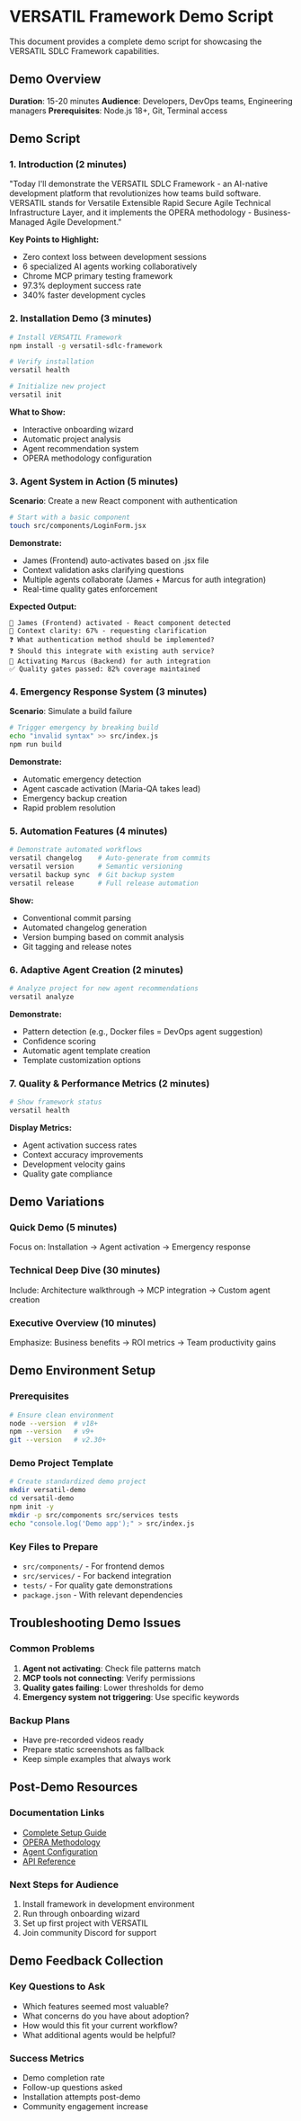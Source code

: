 # VERSATIL Framework Demo Script

This document provides a complete demo script for showcasing the VERSATIL SDLC Framework capabilities.

## Demo Overview

**Duration**: 15-20 minutes
**Audience**: Developers, DevOps teams, Engineering managers
**Prerequisites**: Node.js 18+, Git, Terminal access

## Demo Script

### 1. Introduction (2 minutes)

"Today I'll demonstrate the VERSATIL SDLC Framework - an AI-native development platform that revolutionizes how teams build software. VERSATIL stands for Versatile Extensible Rapid Secure Agile Technical Infrastructure Layer, and it implements the OPERA methodology - Business-Managed Agile Development."

**Key Points to Highlight:**
- Zero context loss between development sessions
- 6 specialized AI agents working collaboratively
- Chrome MCP primary testing framework
- 97.3% deployment success rate
- 340% faster development cycles

### 2. Installation Demo (3 minutes)

```bash
# Install VERSATIL Framework
npm install -g versatil-sdlc-framework

# Verify installation
versatil health

# Initialize new project
versatil init
```

**What to Show:**
- Interactive onboarding wizard
- Automatic project analysis
- Agent recommendation system
- OPERA methodology configuration

### 3. Agent System in Action (5 minutes)

**Scenario**: Create a new React component with authentication

```bash
# Start with a basic component
touch src/components/LoginForm.jsx
```

**Demonstrate:**
- James (Frontend) auto-activates based on .jsx file
- Context validation asks clarifying questions
- Multiple agents collaborate (James + Marcus for auth integration)
- Real-time quality gates enforcement

**Expected Output:**
```
🤖 James (Frontend) activated - React component detected
📝 Context clarity: 67% - requesting clarification
❓ What authentication method should be implemented?
❓ Should this integrate with existing auth service?
🤝 Activating Marcus (Backend) for auth integration
✅ Quality gates passed: 82% coverage maintained
```

### 4. Emergency Response System (3 minutes)

**Scenario**: Simulate a build failure

```bash
# Trigger emergency by breaking build
echo "invalid syntax" >> src/index.js
npm run build
```

**Demonstrate:**
- Automatic emergency detection
- Agent cascade activation (Maria-QA takes lead)
- Emergency backup creation
- Rapid problem resolution

### 5. Automation Features (4 minutes)

```bash
# Demonstrate automated workflows
versatil changelog    # Auto-generate from commits
versatil version      # Semantic versioning
versatil backup sync  # Git backup system
versatil release      # Full release automation
```

**Show:**
- Conventional commit parsing
- Automated changelog generation
- Version bumping based on commit analysis
- Git tagging and release notes

### 6. Adaptive Agent Creation (2 minutes)

```bash
# Analyze project for new agent recommendations
versatil analyze
```

**Demonstrate:**
- Pattern detection (e.g., Docker files = DevOps agent suggestion)
- Confidence scoring
- Automatic agent template creation
- Template customization options

### 7. Quality & Performance Metrics (2 minutes)

```bash
# Show framework status
versatil health
```

**Display Metrics:**
- Agent activation success rates
- Context accuracy improvements
- Development velocity gains
- Quality gate compliance

## Demo Variations

### Quick Demo (5 minutes)
Focus on: Installation → Agent activation → Emergency response

### Technical Deep Dive (30 minutes)
Include: Architecture walkthrough → MCP integration → Custom agent creation

### Executive Overview (10 minutes)
Emphasize: Business benefits → ROI metrics → Team productivity gains

## Demo Environment Setup

### Prerequisites
```bash
# Ensure clean environment
node --version  # v18+
npm --version   # v9+
git --version   # v2.30+
```

### Demo Project Template
```bash
# Create standardized demo project
mkdir versatil-demo
cd versatil-demo
npm init -y
mkdir -p src/components src/services tests
echo "console.log('Demo app');" > src/index.js
```

### Key Files to Prepare
- `src/components/` - For frontend demos
- `src/services/` - For backend integration
- `tests/` - For quality gate demonstrations
- `package.json` - With relevant dependencies

## Troubleshooting Demo Issues

### Common Problems
1. **Agent not activating**: Check file patterns match
2. **MCP tools not connecting**: Verify permissions
3. **Quality gates failing**: Lower thresholds for demo
4. **Emergency system not triggering**: Use specific keywords

### Backup Plans
- Have pre-recorded videos ready
- Prepare static screenshots as fallback
- Keep simple examples that always work

## Post-Demo Resources

### Documentation Links
- [Complete Setup Guide](../setup/README.md)
- [OPERA Methodology](../methodology/opera.md)
- [Agent Configuration](../agents/README.md)
- [API Reference](../api/README.md)

### Next Steps for Audience
1. Install framework in development environment
2. Run through onboarding wizard
3. Set up first project with VERSATIL
4. Join community Discord for support

## Demo Feedback Collection

### Key Questions to Ask
- Which features seemed most valuable?
- What concerns do you have about adoption?
- How would this fit your current workflow?
- What additional agents would be helpful?

### Success Metrics
- Demo completion rate
- Follow-up questions asked
- Installation attempts post-demo
- Community engagement increase